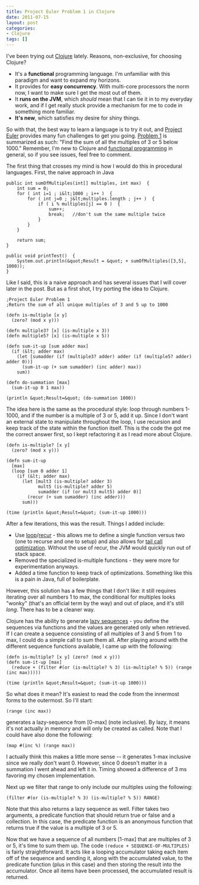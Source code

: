 ```yaml
---
title: Project Euler Problem 1 in Clojure
date: 2011-07-15
layout: post
categories:
- Clojure
tags: []
---
```


I've been trying out <a href="http://clojure.org" target="_blank">Clojure</a> lately. Reasons, non-exclusive, for choosing Clojure?

<ul>
<li>It's a <strong>functional</strong> programming language. I'm unfamiliar with this paradigm and want to expand my horizons.</li>
<li>It provides for <strong>easy concurrency</strong>. With multi-core processors the norm now, I want to make sure I get the most out of them.</li>
<li>It <strong>runs on the JVM</strong>, which <i>should</i> mean that I can tie it in to my everyday work, and if I get really stuck provide a mechanism for me to code in something more familiar.</li>
<li><strong>It's new</strong>, which satisfies my desire for shiny things.</li>
</ul>

So with that, the best way to learn a language is to try it out, and <a href="http://projecteuler.net/" target="_blank">Project Euler</a> provides many fun challenges to get you going. <a href="http://projecteuler.net/index.php?section=problems&amp;id=1" target="_blank">Problem 1</a> is summarized as such: "Find the sum of all the multiples of 3 or 5 below 1000." Remember, I'm new to Clojure and <a href="http://en.wikipedia.org/wiki/Functional_programming" target="_blank">functional programming</a> in general, so if you see issues, feel free to comment.

The first thing that crosses my mind is how I would do this in procedural languages. First, the naive approach in Java

```
public int sumOfMultiples(int[] multiples, int max)  {
    int sum = 0;
    for ( int i=1 ; i&lt;1000 ; i++ )  {
        for ( int j=0 ; j&lt;multiples.length ; j++ )  {
            if ( i % multiples[j] == 0 )  {
                sum++;
                break;   //don't sum the same multiple twice
            }
        }
    }

    return sum;
}

public void printTest()  {
	System.out.println(&quot;Result = &quot; + sumOfMultiples([3,5], 1000));
}
```

Like I said, this is a naive approach and has several issues that I will cover later in the post. But as a first shot, I try porting the idea to Clojure.

```
;Project Euler Problem 1
;Return the sum of all unique multiples of 3 and 5 up to 1000

(defn is-multiple [x y]
  (zero? (mod x y)))

(defn multiple3? [x] (is-multiple x 3))
(defn multiple5? [x] (is-multiple x 5))

(defn sum-it-up [sum adder max]
  (if (&lt; adder max)
	(let [sumadder (if (multiple3? adder) adder (if (multiple5? adder) adder 0))]
	  (sum-it-up (+ sum sumadder) (inc adder) max))
	sum))

(defn do-summation [max]
  (sum-it-up 0 1 max))

(println &quot;Result=&quot; (do-summation 1000))
```

The idea here is the same as the procedural style: loop through numbers 1-1000, and if the number is a multiple of 3 or 5, add it up. Since I don't want an external state to manipulate throughout the loop, I use recursion and keep track of the state within the function itself. This is the code the got me the correct answer first, so I kept refactoring it as I read more about Clojure.

```
(defn is-multiple? [x y]
  (zero? (mod x y)))

(defn sum-it-up
  [max]
  (loop [sum 0 adder 1]
	(if (&lt; adder max)
	  (let [mult3 (is-multiple? adder 3)
			mult5 (is-multiple? adder 5)
			sumadder (if (or mult3 mult5) adder 0)]
		(recur (+ sum sumadder) (inc adder)))
	  sum)))

(time (println &quot;Result=&quot; (sum-it-up 1000)))
```

After a few iterations, this was the result. Things I added include:

 * Use <a href="http://clojure.github.com/clojure/clojure.core-api.html#clojure.core/loop" target="_blank">loop</a>/<a href="http://clojure.org/special_forms#recur" target="_blank">recur</a> - this allows me to define a single function versus two (one to recurse and one to setup) and also allows for <a href="http://en.wikipedia.org/wiki/Tail_call" target="_blank">tail call optimization</a>. Without the use of recur, the JVM would quickly run out of stack space.</li>
 * Removed the specialized is-multiple functions - they were more for experimentation anyways.</li>
 * Added a time function to keep track of optimizations. Something like this is a pain in Java, full of boilerplate.</li>

However, this solution has a few things that I don't like: it still requires iterating over all numbers 1 to max, the conditional for multiples looks "wonky" (that's an official term by the way) and out of place, and it's still <i>long</i>. There has to be a cleaner way.

Clojure has the ability to generate <a href="http://clojure.org/sequences" target="_blank">lazy sequences</a> - you define the sequences via functions and the values are generated only when retrieved. If I can create a sequence consisting of all multiples of 3 and 5 from 1 to max, I could do a simple call to sum them all. After playing around with the different sequence functions available, I came up with the following:

```
(defn is-multiple? [x y] (zero? (mod x y)))
(defn sum-it-up [max]
  (reduce + (filter #(or (is-multiple? % 3) (is-multiple? % 5)) (range (inc max)))))

(time (println &quot;Result=&quot; (sum-it-up 1000)))
```

So what does it mean? It's easiest to read the code from the innermost forms to the outermost. So I'll start:

```(range (inc max))```

generates a lazy-sequence from [0-max] (note inclusive). By lazy, it means it's not actually in memory and will only be created as called. Note that I could have also done the following:

```(map #(inc %) (range max))```

I actually think this makes a little more sense -- it generates 1-max inclusive since we really don't want 0. However, since 0 doesn't matter in a summation I went ahead and left it in. Timing showed a difference of 3 ms favoring my chosen implementation.

Next up we filter that range to only include our multiples using the following:

```(filter #(or (is-multiple? % 3) (is-multiple? % 5)) RANGE)```

Note that this also returns a lazy sequence as well. Filter takes two arguments, a predicate function that should return true or false and a collection. In this case, the predicate function is an anonymous function that returns true if the value is a multiple of 3 or 5.

Now that we have a sequence of all numbers [1-max] that are multiples of 3 or 5, it's time to sum them up. The code
```(reduce + SEQUENCE-OF-MULTIPLES)``` is fairly straightforward. It acts like a looping accumulator taking each item off of the sequence and sending it, along with the accumulated value, to the predicate function (plus in this case) and then storing the result into the accumulator. Once all items have been processed, the accumulated result is returned.